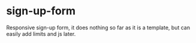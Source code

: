 # sign-up-form

Responsive sign-up form, it does nothing so far as it is a template, but can easily add limits and js later.
